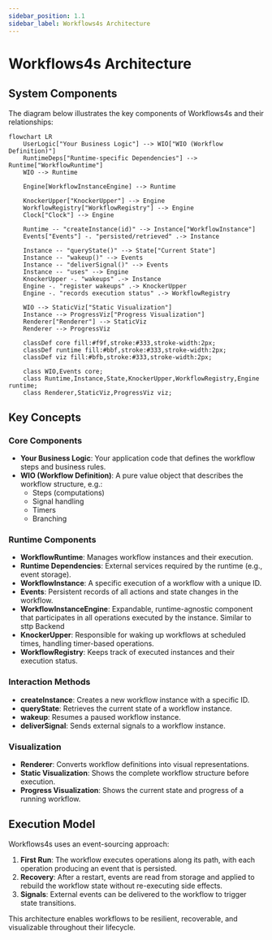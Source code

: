 ```yaml
---
sidebar_position: 1.1
sidebar_label: Workflows4s Architecture
---
```


# Workflows4s Architecture

## System Components

The diagram below illustrates the key components of Workflows4s and their relationships:

```mermaid
flowchart LR
    UserLogic["Your Business Logic"] --> WIO["WIO (Workflow Definition)"]
    RuntimeDeps["Runtime-specific Dependencies"] --> Runtime["WorkflowRuntime"]
    WIO --> Runtime
    
    Engine[WorkflowInstanceEngine] --> Runtime

    KnockerUpper["KnockerUpper"] --> Engine
    WorkflowRegistry["WorkflowRegistry"] --> Engine
    Clock["Clock"] --> Engine

    Runtime -- "createInstance(id)" --> Instance["WorkflowInstance"]
    Events["Events"] -. "persisted/retrieved" .-> Instance

    Instance -- "queryState()" --> State["Current State"]
    Instance -- "wakeup()" --> Events
    Instance -- "deliverSignal()" --> Events
    Instance -- "uses" --> Engine
    KnockerUpper -. "wakeups" .-> Instance
    Engine -. "register wakeups" .-> KnockerUpper
    Engine -. "records execution status" .-> WorkflowRegistry

    WIO --> StaticViz["Static Visualization"]
    Instance --> ProgressViz["Progress Visualization"]
    Renderer["Renderer"] --> StaticViz
    Renderer --> ProgressViz

    classDef core fill:#f9f,stroke:#333,stroke-width:2px;
    classDef runtime fill:#bbf,stroke:#333,stroke-width:2px;
    classDef viz fill:#bfb,stroke:#333,stroke-width:2px;

    class WIO,Events core;
    class Runtime,Instance,State,KnockerUpper,WorkflowRegistry,Engine runtime;
    class Renderer,StaticViz,ProgressViz viz;
```

## Key Concepts

### Core Components

- **Your Business Logic**: Your application code that defines the workflow steps and business rules.
- **WIO (Workflow Definition)**: A pure value object that describes the workflow structure, e.g.:
    - Steps (computations)
    - Signal handling
    - Timers
    - Branching

### Runtime Components

- **WorkflowRuntime**: Manages workflow instances and their execution.
- **Runtime Dependencies**: External services required by the runtime (e.g., event storage).
- **WorkflowInstance**: A specific execution of a workflow with a unique ID.
- **Events**: Persistent records of all actions and state changes in the workflow.
- **WorkflowInstanceEngine**: Expandable, runtime-agnostic component that participates in all operations executed by the
  instance. Similar to sttp Backend
- **KnockerUpper**: Responsible for waking up workflows at scheduled times, handling timer-based operations.
- **WorkflowRegistry**: Keeps track of executed instances and their execution status.

### Interaction Methods

- **createInstance**: Creates a new workflow instance with a specific ID.
- **queryState**: Retrieves the current state of a workflow instance.
- **wakeup**: Resumes a paused workflow instance.
- **deliverSignal**: Sends external signals to a workflow instance.

### Visualization

- **Renderer**: Converts workflow definitions into visual representations.
- **Static Visualization**: Shows the complete workflow structure before execution.
- **Progress Visualization**: Shows the current state and progress of a running workflow.

## Execution Model

Workflows4s uses an event-sourcing approach:

1. **First Run**: The workflow executes operations along its path, with each operation producing an event that is
   persisted.
2. **Recovery**: After a restart, events are read from storage and applied to rebuild the workflow state without
   re-executing side effects.
3. **Signals**: External events can be delivered to the workflow to trigger state transitions.

This architecture enables workflows to be resilient, recoverable, and visualizable throughout their lifecycle.

